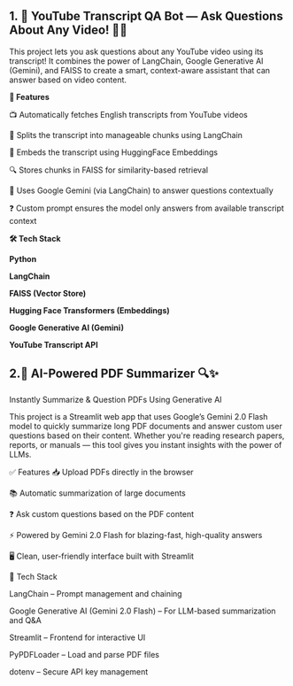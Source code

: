 
## 1. 🎥 YouTube Transcript QA Bot — Ask Questions About Any Video! 🤖💬


This project lets you ask questions about any YouTube video using its transcript! 
It combines the power of LangChain, Google Generative AI (Gemini), and FAISS to create a smart,
context-aware assistant that can answer based on video content.


**🚀 Features**

📺 Automatically fetches English transcripts from YouTube videos

🔗 Splits the transcript into manageable chunks using LangChain

🧠 Embeds the transcript using HuggingFace Embeddings

🔍 Stores chunks in FAISS for similarity-based retrieval

💬 Uses Google Gemini (via LangChain) to answer questions contextually

❓ Custom prompt ensures the model only answers from available transcript context

**🛠️ Tech Stack**


**Python**

**LangChain**

**FAISS (Vector Store)**

**Hugging Face Transformers (Embeddings)**

**Google Generative AI (Gemini)**

**YouTube Transcript API**


## 2.📄 AI-Powered PDF Summarizer 🔍✨

Instantly Summarize & Question PDFs Using Generative AI


This project is a Streamlit web app that uses Google’s Gemini 2.0 Flash model to quickly summarize long PDF documents and answer custom user questions based on their content. Whether you're reading research papers, reports, or manuals — this tool gives you instant insights with the power of LLMs.

✅ Features
📥 Upload PDFs directly in the browser

📚 Automatic summarization of large documents

❓ Ask custom questions based on the PDF content

⚡ Powered by Gemini 2.0 Flash for blazing-fast, high-quality answers

🖥️ Clean, user-friendly interface built with Streamlit


🧠 Tech Stack

LangChain – Prompt management and chaining

Google Generative AI (Gemini 2.0 Flash) – For LLM-based summarization and Q&A

Streamlit – Frontend for interactive UI

PyPDFLoader – Load and parse PDF files

dotenv – Secure API key management

